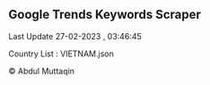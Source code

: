 

## Google Trends Keywords Scraper 
 
Last Update 27-02-2023 , 03:46:45

Country List :
VIETNAM.json



© Abdul Muttaqin 
